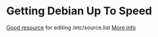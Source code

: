 # Getting Debian Up To Speed

[Good resource](https://debgen.simplylinux.ch/) for editing /etc/source.list
[More info](https://wiki.debian.org/SourcesList)
